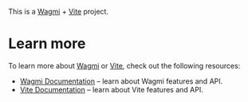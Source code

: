 This is a [Wagmi](https://wagmi.sh) + [Vite](https://vitejs.dev) project.

# Learn more

To learn more about [Wagmi](https://wagmi.sh) or [Vite](https://vitejs.dev), check out the following resources:

- [Wagmi Documentation](https://wagmi.sh) – learn about Wagmi features and API.
- [Vite Documentation](https://vitejs.dev/) – learn about Vite features and API.
